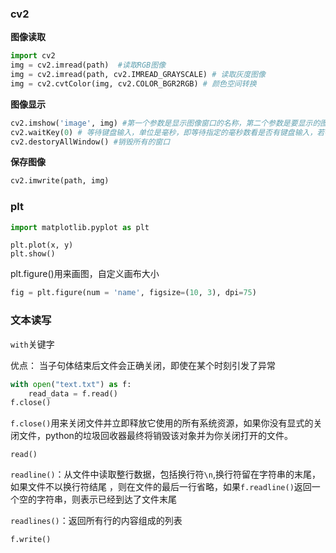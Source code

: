 ### cv2

**图像读取**

```python
import cv2
img = cv2.imread(path)  #读取RGB图像
img = cv2.imread(path, cv2.IMREAD_GRAYSCALE) # 读取灰度图像
img = cv2.cvtColor(img, cv2.COLOR_BGR2RGB) # 颜色空间转换
```

**图像显示**

```python
cv2.imshow('image', img) #第一个参数是显示图像窗口的名称，第二个参数是要显示的图像，窗口大小自动调整为图片大小
cv2.waitKey(0) # 等待键盘输入，单位是毫秒，即等待指定的毫秒数看是否有键盘输入，若在等待时间内按下任意键则返回按键的ASCII码，程序继续运行。若没有按下任意键，超时返回-1。参数0表示为无限等待，不调用waitKey的话，窗口会一闪而逝，看不到显示的图片
cv2.destoryAllWindow() #销毁所有的窗口
```

**保存图像**

```python
cv2.imwrite(path, img)
```

### plt

```python
import matplotlib.pyplot as plt
```

```
plt.plot(x, y)
plt.show()
```

plt.figure()用来画图，自定义画布大小

```python
fig = plt.figure(num = 'name', figsize=(10, 3), dpi=75)
```



### 文本读写

`with`关键字

优点： 当子句体结束后文件会正确关闭，即使在某个时刻引发了异常

```python
with open("text.txt") as f:
    read_data = f.read()
f.close()
```

`f.close()`用来关闭文件并立即释放它使用的所有系统资源，如果你没有显式的关闭文件，python的垃圾回收器最终将销毁该对象并为你关闭打开的文件。

`read()`

`readline()`：从文件中读取整行数据，包括换行符`\n`,换行符留在字符串的末尾，如果文件不以换行符结尾 ，则在文件的最后一行省略，如果`f.readline()`返回一个空的字符串，则表示已经到达了文件末尾

`readlines()`：返回所有行的内容组成的列表

```python
f.write()
```


